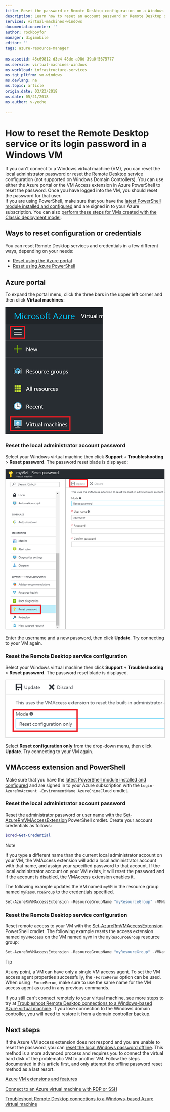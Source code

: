 ```yaml
---
title: Reset the password or Remote Desktop configuration on a Windows VM | Azure
description: Learn how to reset an account password or Remote Desktop services on a Windows VM using the Azure portal or Azure PowerShell.
services: virtual-machines-windows
documentationcenter: ''
author: rockboyfor
manager: digimobile
editor: ''
tags: azure-resource-manager

ms.assetid: 45c69812-d3e4-48de-a98d-39a0f5675777
ms.service: virtual-machines-windows
ms.workload: infrastructure-services
ms.tgt_pltfrm: vm-windows
ms.devlang: na
ms.topic: article
origin.date: 03/23/2018
ms.date: 05/21/2018
ms.author: v-yeche

---
```

# How to reset the Remote Desktop service or its login password in a Windows VM
If you can't connect to a Windows virtual machine (VM), you can reset the local administrator password or reset the Remote Desktop service configuration (not supported on Windows Domain Controllers). You can use either the Azure portal or the VM Access extension in Azure PowerShell to reset the password. Once you have logged into the VM, you should reset the password for that user.  
If you are using PowerShell, make sure that you have the [latest PowerShell module installed and configured](https://docs.microsoft.com/powershell/azure/overview) and are signed in to your Azure subscription. You can also [perform these steps for VMs created with the Classic deployment model](/virtual-machines/windows/classic/reset-rdp).

## Ways to reset configuration or credentials
You can reset Remote Desktop services and credentials in a few different ways, depending on your needs:

- [Reset using the Azure portal](#azure-portal)
- [Reset using Azure PowerShell](#vmaccess-extension-and-powershell)

## Azure portal
To expand the portal menu, click the three bars in the upper left corner and then click **Virtual machines**:

![Browse for your Azure VM](./media/reset-rdp/Portal-Select-VM.png)

### **Reset the local administrator account password**

Select your Windows virtual machine then click **Support + Troubleshooting** > **Reset password**. The password reset blade is displayed:

![Password reset page](./media/reset-rdp/Portal-RM-PW-Reset-Windows.png)

Enter the username and a new password, then click **Update**. Try connecting to your VM again.

### **Reset the Remote Desktop service configuration**

Select your Windows virtual machine then click **Support + Troubleshooting** > **Reset password**. The password reset blade is displayed. 

![Reset RDP configuration](./media/reset-rdp/Portal-RM-RDP-Reset.png)

Select **Reset configuration only** from the drop-down menu, then click **Update**. Try connecting to your VM again.

## VMAccess extension and PowerShell
Make sure that you have the [latest PowerShell module installed and configured](https://docs.microsoft.com/powershell/azure/overview) and are signed in to your Azure subscription with the `Login-AzureRmAccount -EnvironmentName AzureChinaCloud` cmdlet.

### **Reset the local administrator account password**
Reset the administrator password or user name with the [Set-AzureRmVMAccessExtension](https://docs.microsoft.com/powershell/module/azurerm.compute/set-azurermvmaccessextension) PowerShell cmdlet. Create your account credentials as follows:

```powershell
$cred=Get-Credential
```

> [!NOTE] 
> If you type a different name than the current local administrator account on your VM, the VMAccess extension will add a local administrator account with that name, and assign your specified password to that account. If the local administrator account on your VM exists, it will reset the password and if the account is disabled, the VMAccess extension enables it.

The following example updates the VM named `myVM` in the resource group named `myResourceGroup` to the credentials specified.

```powershell
Set-AzureRmVMAccessExtension -ResourceGroupName "myResourceGroup" -VMName "myVM" -Name "myVMAccess" -Location ChinaNorth -UserName $cred.GetNetworkCredential().UserName -Password $cred.GetNetworkCredential().Password -typeHandlerVersion "2.0"
```

### **Reset the Remote Desktop service configuration**
Reset remote access to your VM with the [Set-AzureRmVMAccessExtension](https://docs.microsoft.com/powershell/module/azurerm.compute/set-azurermvmaccessextension) PowerShell cmdlet. The following example resets the access extension named `myVMAccess` on the VM named `myVM` in the `myResourceGroup` resource group:

```powershell
Set-AzureRmVMAccessExtension -ResourceGroupName "myResoureGroup" -VMName "myVM" -Name "myVMAccess" -Location ChinaNorth -typeHandlerVersion "2.0" -ForceRerun
```

> [!TIP]
> At any point, a VM can have only a single VM access agent. To set the VM access agent properties successfully, the `-ForceRerun` option can be used. When using `-ForceRerun`, make sure to use the same name for the VM access agent as used in any previous commands.

If you still can't connect remotely to your virtual machine, see more steps to try at [Troubleshoot Remote Desktop connections to a Windows-based Azure virtual machine](troubleshoot-rdp-connection.md?toc=%2fvirtual-machines%2fwindows%2ftoc.json). If you lose connection to the Windows domain controller, you will need to restore it from a domain controller backup.

## Next steps
If the Azure VM access extension does not respond and you are unable to reset the password, you can [reset the local Windows password offline](reset-local-password-without-agent.md?toc=%2fvirtual-machines%2fwindows%2ftoc.json). This method is a more advanced process and requires you to connect the virtual hard disk of the problematic VM to another VM. Follow the steps documented in this article first, and only attempt the offline password reset method as a last resort.

[Azure VM extensions and features](extensions-features.md?toc=%2fvirtual-machines%2fwindows%2ftoc.json)

[Connect to an Azure virtual machine with RDP or SSH](/virtual-machines/linux/overview)

[Troubleshoot Remote Desktop connections to a Windows-based Azure virtual machine](troubleshoot-rdp-connection.md?toc=%2fvirtual-machines%2fwindows%2ftoc.json)
<!--Update_Description: update meta properties, wording update -->